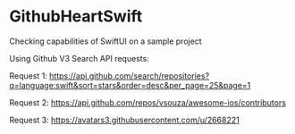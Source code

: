 # GithubHeartSwift
Checking capabilities of SwiftUI on a sample project

Using Github V3 Search API requests:

Request 1:
https://api.github.com/search/repositories?q=language:swift&sort=stars&order=desc&per_page=25&page=1

Request 2:
https://api.github.com/repos/vsouza/awesome-ios/contributors

Request 3:
https://avatars3.githubusercontent.com/u/2668221

